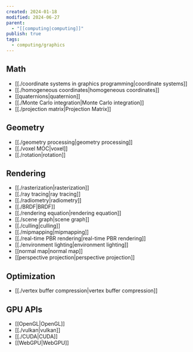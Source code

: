 ```yaml
---
created: 2024-01-18
modified: 2024-06-27
parent:
  - "[[computing|computing]]"
publish: true
tags:
  - computing/graphics
---
```

## Math
- [[./coordinate systems in graphics programming|coordinate systems]]
- [[./homogeneous coordinates|homogeneous coordinates]]
- [[quaternions|quaternion]]
- [[./Monte Carlo integration|Monte Carlo integration]]
- [[./projection matrix|Projection Matrix]]

## Geometry
- [[./geometry processing|geometry processing]]
- [[./voxel MOC|voxel]]
- [[./rotation|rotation]]

## Rendering
- [[./rasterization|rasterization]]
- [[./ray tracing|ray tracing]]
- [[./radiometry|radiometry]]
- [[./BRDF|BRDF]]
- [[./rendering equation|rendering equation]]
- [[./scene graph|scene graph]]
- [[./culling|culling]]
- [[./mipmapping|mipmapping]]
- [[./real-time PBR rendering|real-time PBR rendering]]
- [[./environment lighting|environment lighting]]
- [[normal map|normal map]]
- [[perspective projection|perspective projection]]

## Optimization
- [[./vertex buffer compression|vertex buffer compression]]

## GPU APIs
- [[OpenGL|OpenGL]]
- [[./vulkan|vulkan]]
- [[./CUDA|CUDA]]
- [[WebGPU|WebGPU]]